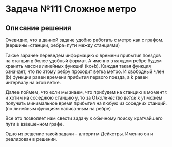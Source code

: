 # Задача №111 Сложное метро

## Описание решения
Очевидно, что в данной задаче удобно работать с метро как с графом. 
(вершины=станции, ребра=пути между станциями) 

Также заранее переведем информацию о времени прибытия поездов на станции в более удобный формат.
А именно в каждом ребре будем хранить массив линейных функций (kx+b). 
Каждая такая функция означает, что по этому ребру проходит ветка метро. 
И свободный член (b) функции равен времени прибытия первого поезда, 
а k равен интервалу на этой ветке.

Далее поймем, что если мы знаем, что прибудем на станцию в момент t 
и хотим на соседнюю станцию y, то за O(*количество веток к y*) можем 
получить минимальное время прибытия на любую из соседних станций.
(по линейным функциям написанным на ребре)

Все это позволяет нам свести задачу к обычному поиску кратчайшего пути 
в взвешенном графе.

Одно из решение такой задачи - алгоритм Дейкстры. 
Именно он и реализован в решении.

